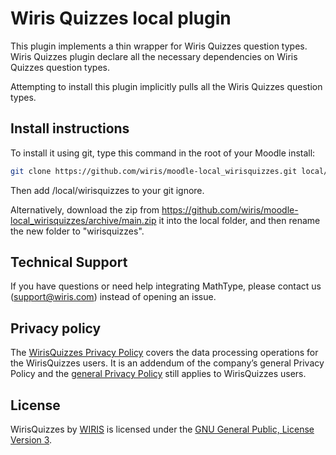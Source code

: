 # Wiris Quizzes local plugin


This plugin implements a thin wrapper for Wiris Quizzes question types. Wiris Quizzes plugin declare all the necessary dependencies on Wiris Quizzes question types.

Attempting to install this plugin implicitly pulls all the Wiris Quizzes question types.

## Install instructions

To install it using git, type this command in the root of your Moodle install:

```bash
git clone https://github.com/wiris/moodle-local_wirisquizzes.git local/wirisquizzes
```

Then add /local/wirisquizzes to your git ignore.

Alternatively, download the zip from <https://github.com/wiris/moodle-local_wirisquizzes/archive/main.zip> it into the local  folder, and then rename the new folder to "wirisquizzes".

## Technical Support

If you have questions or need help integrating MathType, please contact us (support@wiris.com) instead of opening an issue.

## Privacy policy

The [WirisQuizzes Privacy Policy](https://www.wiris.com/en/wiris-quizzes-privacy-policy/) covers the data processing operations for the WirisQuizzes users. It is an addendum of the company’s general Privacy Policy and the [general Privacy Policy](https://www.wiris.com/en/privacy-policy/) still applies to WirisQuizzes users.

## License

WirisQuizzes by [WIRIS](http://www.wiris.com) is licensed under the [GNU General Public, License Version 3](https://www.gnu.org/licenses/gpl-3.0.en.html).